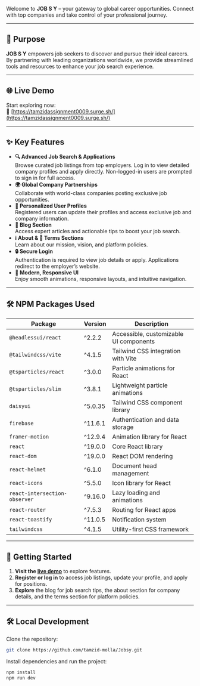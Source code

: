 Welcome to **JOB S Y** – your gateway to global career opportunities. Connect with top companies and take control of your professional journey.

---

## 🎯 Purpose

**JOB S Y** empowers job seekers to discover and pursue their ideal careers. By partnering with leading organizations worldwide, we provide streamlined tools and resources to enhance your job search experience.

---

## 🌐 Live Demo

Start exploring now:  
🔗 [https://tamzidassignment0009.surge.sh/](https://tamzidassignment0009.surge.sh/)

---

## ✨ Key Features

- **🔍 Advanced Job Search & Applications**  
    Browse curated job listings from top employers. Log in to view detailed company profiles and apply directly. Non-logged-in users are prompted to sign in for full access.
- **🌍 Global Company Partnerships**  
    Collaborate with world-class companies posting exclusive job opportunities.
- **👤 Personalized User Profiles**  
    Registered users can update their profiles and access exclusive job and company information.
- **📝 Blog Section**  
    Access expert articles and actionable tips to boost your job search.
- **ℹ️ About & 📜 Terms Sections**  
    Learn about our mission, vision, and platform policies.
- **🔒 Secure Login**  
    Authentication is required to view job details or apply. Applications redirect to the employer’s website.
- **🎨 Modern, Responsive UI**  
    Enjoy smooth animations, responsive layouts, and intuitive navigation.

---

## 🛠️ NPM Packages Used

| Package                       | Version   | Description                              |
|-------------------------------|-----------|------------------------------------------|
| `@headlessui/react`           | ^2.2.2    | Accessible, customizable UI components   |
| `@tailwindcss/vite`           | ^4.1.5    | Tailwind CSS integration with Vite       |
| `@tsparticles/react`          | ^3.0.0    | Particle animations for React            |
| `@tsparticles/slim`           | ^3.8.1    | Lightweight particle animations          |
| `daisyui`                     | ^5.0.35   | Tailwind CSS component library           |
| `firebase`                    | ^11.6.1   | Authentication and data storage          |
| `framer-motion`               | ^12.9.4   | Animation library for React              |
| `react`                       | ^19.0.0   | Core React library                       |
| `react-dom`                   | ^19.0.0   | React DOM rendering                      |
| `react-helmet`                | ^6.1.0    | Document head management                 |
| `react-icons`                 | ^5.5.0    | Icon library for React                   |
| `react-intersection-observer` | ^9.16.0   | Lazy loading and animations              |
| `react-router`                | ^7.5.3    | Routing for React apps                   |
| `react-toastify`              | ^11.0.5   | Notification system                      |
| `tailwindcss`                 | ^4.1.5    | Utility-first CSS framework              |

---

## 🚀 Getting Started

1. **Visit the [live demo](https://tamzidassignment0009.surge.sh/)** to explore features.
2. **Register or log in** to access job listings, update your profile, and apply for positions.
3. **Explore** the blog for job search tips, the about section for company details, and the terms section for platform policies.

---

## 🛠️ Local Development

Clone the repository:
```bash
git clone https://github.com/tamzid-molla/Jobsy.git
```

Install dependencies and run the project:
```bash
npm install
npm run dev
```